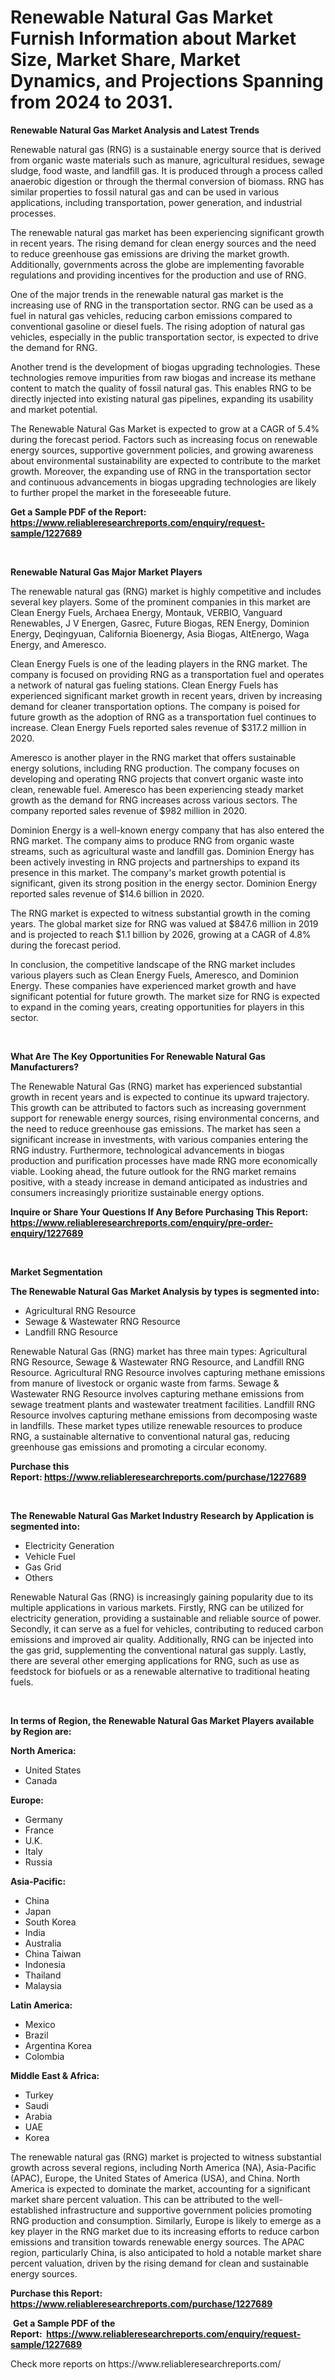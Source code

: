 <p><h1>Renewable Natural Gas Market Furnish Information about Market Size, Market Share, Market Dynamics, and Projections Spanning from 2024 to 2031.</h1></p><p><strong>Renewable Natural Gas Market Analysis and Latest Trends</strong></p>
<p><p>Renewable natural gas (RNG) is a sustainable energy source that is derived from organic waste materials such as manure, agricultural residues, sewage sludge, food waste, and landfill gas. It is produced through a process called anaerobic digestion or through the thermal conversion of biomass. RNG has similar properties to fossil natural gas and can be used in various applications, including transportation, power generation, and industrial processes.</p><p>The renewable natural gas market has been experiencing significant growth in recent years. The rising demand for clean energy sources and the need to reduce greenhouse gas emissions are driving the market growth. Additionally, governments across the globe are implementing favorable regulations and providing incentives for the production and use of RNG.</p><p>One of the major trends in the renewable natural gas market is the increasing use of RNG in the transportation sector. RNG can be used as a fuel in natural gas vehicles, reducing carbon emissions compared to conventional gasoline or diesel fuels. The rising adoption of natural gas vehicles, especially in the public transportation sector, is expected to drive the demand for RNG.</p><p>Another trend is the development of biogas upgrading technologies. These technologies remove impurities from raw biogas and increase its methane content to match the quality of fossil natural gas. This enables RNG to be directly injected into existing natural gas pipelines, expanding its usability and market potential.</p><p>The Renewable Natural Gas Market is expected to grow at a CAGR of 5.4% during the forecast period. Factors such as increasing focus on renewable energy sources, supportive government policies, and growing awareness about environmental sustainability are expected to contribute to the market growth. Moreover, the expanding use of RNG in the transportation sector and continuous advancements in biogas upgrading technologies are likely to further propel the market in the foreseeable future.</p></p>
<p><strong>Get a Sample PDF of the Report:&nbsp; <a href="https://www.reliableresearchreports.com/enquiry/request-sample/1227689">https://www.reliableresearchreports.com/enquiry/request-sample/1227689</a></strong></p>
<p>&nbsp;</p>
<p><strong>Renewable Natural Gas Major Market Players</strong></p>
<p><p>The renewable natural gas (RNG) market is highly competitive and includes several key players. Some of the prominent companies in this market are Clean Energy Fuels, Archaea Energy, Montauk, VERBIO, Vanguard Renewables, J V Energen, Gasrec, Future Biogas, REN Energy, Dominion Energy, Deqingyuan, California Bioenergy, Asia Biogas, AltEnergo, Waga Energy, and Ameresco.</p><p>Clean Energy Fuels is one of the leading players in the RNG market. The company is focused on providing RNG as a transportation fuel and operates a network of natural gas fueling stations. Clean Energy Fuels has experienced significant market growth in recent years, driven by increasing demand for cleaner transportation options. The company is poised for future growth as the adoption of RNG as a transportation fuel continues to increase. Clean Energy Fuels reported sales revenue of $317.2 million in 2020.</p><p>Ameresco is another player in the RNG market that offers sustainable energy solutions, including RNG production. The company focuses on developing and operating RNG projects that convert organic waste into clean, renewable fuel. Ameresco has been experiencing steady market growth as the demand for RNG increases across various sectors. The company reported sales revenue of $982 million in 2020.</p><p>Dominion Energy is a well-known energy company that has also entered the RNG market. The company aims to produce RNG from organic waste streams, such as agricultural waste and landfill gas. Dominion Energy has been actively investing in RNG projects and partnerships to expand its presence in this market. The company's market growth potential is significant, given its strong position in the energy sector. Dominion Energy reported sales revenue of $14.6 billion in 2020.</p><p>The RNG market is expected to witness substantial growth in the coming years. The global market size for RNG was valued at $847.6 million in 2019 and is projected to reach $1.1 billion by 2026, growing at a CAGR of 4.8% during the forecast period.</p><p>In conclusion, the competitive landscape of the RNG market includes various players such as Clean Energy Fuels, Ameresco, and Dominion Energy. These companies have experienced market growth and have significant potential for future growth. The market size for RNG is expected to expand in the coming years, creating opportunities for players in this sector.</p></p>
<p>&nbsp;</p>
<p><strong>What Are The Key Opportunities For Renewable Natural Gas Manufacturers?</strong></p>
<p><p>The Renewable Natural Gas (RNG) market has experienced substantial growth in recent years and is expected to continue its upward trajectory. This growth can be attributed to factors such as increasing government support for renewable energy sources, rising environmental concerns, and the need to reduce greenhouse gas emissions. The market has seen a significant increase in investments, with various companies entering the RNG industry. Furthermore, technological advancements in biogas production and purification processes have made RNG more economically viable. Looking ahead, the future outlook for the RNG market remains positive, with a steady increase in demand anticipated as industries and consumers increasingly prioritize sustainable energy options.</p></p>
<p><strong>Inquire or Share Your Questions If Any Before Purchasing This Report: <a href="https://www.reliableresearchreports.com/enquiry/pre-order-enquiry/1227689">https://www.reliableresearchreports.com/enquiry/pre-order-enquiry/1227689</a></strong></p>
<p>&nbsp;</p>
<p><strong>Market Segmentation</strong></p>
<p><strong>The Renewable Natural Gas Market Analysis by types is segmented into:</strong></p>
<p><ul><li>Agricultural RNG Resource</li><li>Sewage & Wastewater RNG Resource</li><li>Landfill RNG Resource</li></ul></p>
<p><p>Renewable Natural Gas (RNG) market has three main types: Agricultural RNG Resource, Sewage & Wastewater RNG Resource, and Landfill RNG Resource. Agricultural RNG Resource involves capturing methane emissions from manure of livestock or organic waste from farms. Sewage & Wastewater RNG Resource involves capturing methane emissions from sewage treatment plants and wastewater treatment facilities. Landfill RNG Resource involves capturing methane emissions from decomposing waste in landfills. These market types utilize renewable resources to produce RNG, a sustainable alternative to conventional natural gas, reducing greenhouse gas emissions and promoting a circular economy.</p></p>
<p><strong>Purchase this Report:&nbsp;<a href="https://www.reliableresearchreports.com/purchase/1227689">https://www.reliableresearchreports.com/purchase/1227689</a></strong></p>
<p>&nbsp;</p>
<p><strong>The Renewable Natural Gas Market Industry Research by Application is segmented into:</strong></p>
<p><ul><li>Electricity Generation</li><li>Vehicle Fuel</li><li>Gas Grid</li><li>Others</li></ul></p>
<p><p>Renewable Natural Gas (RNG) is increasingly gaining popularity due to its multiple applications in various markets. Firstly, RNG can be utilized for electricity generation, providing a sustainable and reliable source of power. Secondly, it can serve as a fuel for vehicles, contributing to reduced carbon emissions and improved air quality. Additionally, RNG can be injected into the gas grid, supplementing the conventional natural gas supply. Lastly, there are several other emerging applications for RNG, such as use as feedstock for biofuels or as a renewable alternative to traditional heating fuels.</p></p>
<p>&nbsp;</p>
<p><strong>In terms of Region, the Renewable Natural Gas Market Players available by Region are:</strong></p>
<p>
    <p> <strong> North America: </strong>
        <ul>
            <li>United States</li>
            <li>Canada</li>
        </ul>
        </p> 
    <p> <strong> Europe: </strong>
        <ul>
            <li>Germany</li>
            <li>France</li>
            <li>U.K.</li>
            <li>Italy</li>
            <li>Russia</li>
        </ul>
        </p> 
    <p> <strong> Asia-Pacific: </strong>
        <ul>
            <li>China</li>
            <li>Japan</li>
            <li>South Korea</li>
            <li>India</li>
            <li>Australia</li>
            <li>China Taiwan</li>
            <li>Indonesia</li>
            <li>Thailand</li>
            <li>Malaysia</li>
        </ul>
        </p> 
    <p> <strong> Latin America: </strong>
        <ul>
            <li>Mexico</li>
            <li>Brazil</li>
            <li>Argentina Korea</li>
            <li>Colombia</li>
        </ul>
        </p> 
    <p> <strong> Middle East & Africa: </strong>
        <ul>
            <li>Turkey</li>
            <li>Saudi</li>
            <li>Arabia</li>
            <li>UAE</li>
            <li>Korea</li>
        </ul>
    </p>
    </p>
<p><p>The renewable natural gas (RNG) market is projected to witness substantial growth across several regions, including North America (NA), Asia-Pacific (APAC), Europe, the United States of America (USA), and China. North America is expected to dominate the market, accounting for a significant market share percent valuation. This can be attributed to the well-established infrastructure and supportive government policies promoting RNG production and consumption. Similarly, Europe is likely to emerge as a key player in the RNG market due to its increasing efforts to reduce carbon emissions and transition towards renewable energy sources. The APAC region, particularly China, is also anticipated to hold a notable market share percent valuation, driven by the rising demand for clean and sustainable energy sources.</p></p>
<p><strong>Purchase this Report: <a href="https://www.reliableresearchreports.com/purchase/1227689">https://www.reliableresearchreports.com/purchase/1227689</a></strong></p>
<p>&nbsp;<strong>Get a Sample PDF of the Report:&nbsp;&nbsp;<a href="https://www.reliableresearchreports.com/enquiry/request-sample/1227689">https://www.reliableresearchreports.com/enquiry/request-sample/1227689</a></strong></p>
<p><strong></strong></p>
<p>Check more reports on https://www.reliableresearchreports.com/</p>